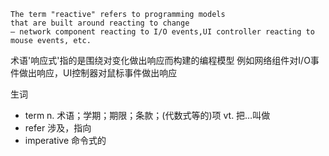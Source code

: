 ```
The term "reactive" refers to programming models 
that are built around reacting to change 
— network component reacting to I/O events,UI controller reacting to mouse events, etc. 
```

术语'响应式'指的是围绕对变化做出响应而构建的编程模型
例如网络组件对I/O事件做出响应，UI控制器对鼠标事件做出响应

生词
- term n. 术语；学期；期限；条款；(代数式等的)项
       vt. 把…叫做
- refer 涉及，指向
- imperative  命令式的
